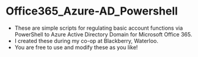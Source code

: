 # Office365_Azure-AD_Powershell
* These are simple scripts for regulating basic account functions via PowerShell to Azure Active Directory Domain for Microsoft Office 365.
* I created these during my co-op at Blackberry, Waterloo.
* You are free to use and modify these as you like!
